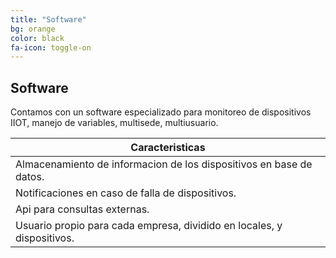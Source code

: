 ```yaml
---
title: "Software"
bg: orange
color: black
fa-icon: toggle-on
---
```


## Software
Contamos con un software especializado para monitoreo de dispositivos IIOT, manejo de variables, multisede, multiusuario.

|Caracteristicas|
|--|
|Almacenamiento de informacion de los dispositivos en base de datos.
|Notificaciones en caso de falla de dispositivos.
|Api para consultas externas.
|Usuario propio para cada empresa, dividido en locales, y dispositivos.

